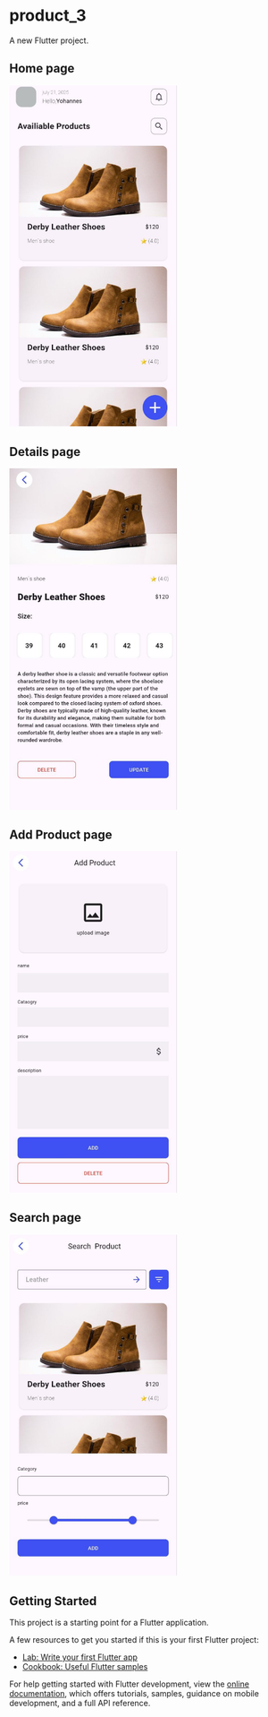 # product_3

A new Flutter project.


## Home page

<img src="assets/home.jpg" alt="App Screenshot" width="300"/>

## Details page

<img src="assets/details.jpg" alt="App Screenshot" width="300"/>

## Add Product page

<img src="assets/addproduct.jpg" alt="App Screenshot" width="300"/>

## Search page

<img src="assets/search.jpg" alt="App Screenshot" width="300" />



## Getting Started

This project is a starting point for a Flutter application.

A few resources to get you started if this is your first Flutter project:

- [Lab: Write your first Flutter app](https://docs.flutter.dev/get-started/codelab)
- [Cookbook: Useful Flutter samples](https://docs.flutter.dev/cookbook)

For help getting started with Flutter development, view the
[online documentation](https://docs.flutter.dev/), which offers tutorials,
samples, guidance on mobile development, and a full API reference.

